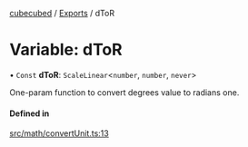 [cubecubed](/reference/README.md) / [Exports](/reference/modules.md) / dToR

# Variable: dToR

• `Const` **dToR**: `ScaleLinear`<`number`, `number`, `never`\>

One-param function to convert degrees value to radians one.

#### Defined in

[src/math/convertUnit.ts:13](https://github.com/imaphatduc/cubecubed/blob/4495c75/src/math/convertUnit.ts#L13)
